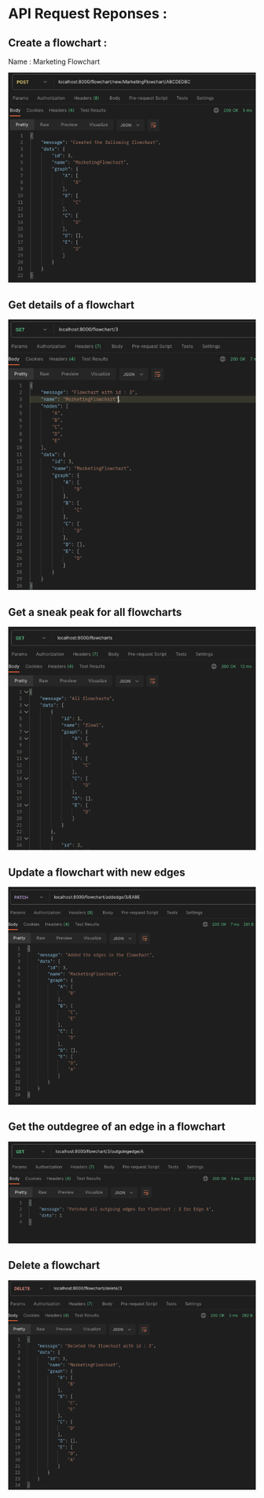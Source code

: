 # API Request Reponses : 

## Create a flowchart :
Name : Marketing Flowchart

![](create_flowchart.png)

## Get details of a flowchart

![](get_flowchart.png)

## Get a sneak peak for all flowcharts

![](all_flowcharts.png)


## Update a flowchart with new edges 
![](updateedge.png)


## Get the outdegree of an edge in a flowchart
![](get_outgoing_edge.png)


##   Delete a flowchart
![](delete_flowchart.png)



